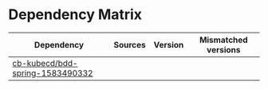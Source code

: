 # Dependency Matrix

Dependency | Sources | Version | Mismatched versions
---------- | ------- | ------- | -------------------
[cb-kubecd/bdd-spring-1583490332](https://github.com/cb-kubecd/bdd-spring-1583490332.git) |  | []() | 
